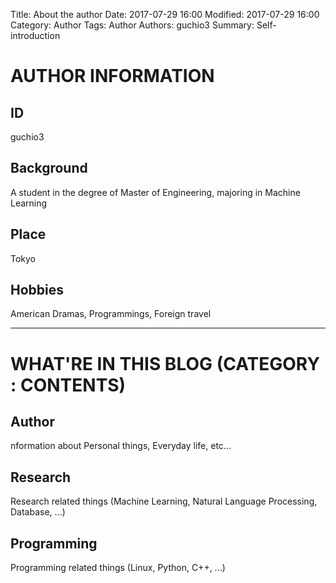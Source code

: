 Title: About the author
Date: 2017-07-29 16:00
Modified: 2017-07-29 16:00
Category: Author
Tags: Author
Authors: guchio3
Summary: Self-introduction

# AUTHOR INFORMATION
## ID
guchio3
## Background
A student in the degree of Master of Engineering, majoring in Machine Learning
## Place
Tokyo
## Hobbies
American Dramas, Programmings, Foreign travel
 

___
# WHAT'RE IN THIS BLOG (CATEGORY : CONTENTS)
## Author
nformation about Personal things, Everyday life, etc...
## Research
Research related things (Machine Learning, Natural Language Processing, Database, ...)
## Programming
Programming related things (Linux, Python, C++, ...)
